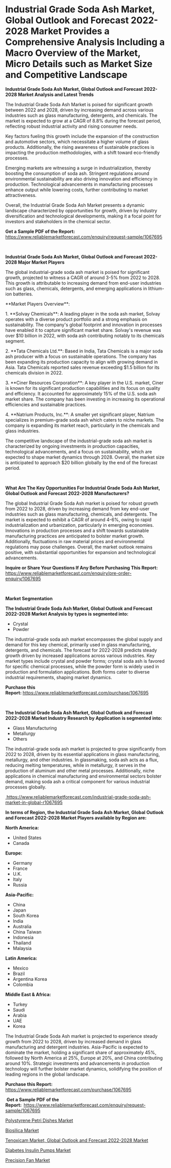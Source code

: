 <p><h1>Industrial Grade Soda Ash Market, Global Outlook and Forecast 2022-2028 Market Provides a Comprehensive Analysis Including a Macro Overview of the Market, Micro Details such as Market Size and Competitive Landscape</h1></p><p><strong>Industrial Grade Soda Ash Market, Global Outlook and Forecast 2022-2028 Market Analysis and Latest Trends</strong></p>
<p><p>The Industrial Grade Soda Ash Market is poised for significant growth between 2022 and 2028, driven by increasing demand across various industries such as glass manufacturing, detergents, and chemicals. The market is expected to grow at a CAGR of 8.8% during the forecast period, reflecting robust industrial activity and rising consumer needs.</p><p>Key factors fueling this growth include the expansion of the construction and automotive sectors, which necessitate a higher volume of glass products. Additionally, the rising awareness of sustainable practices is impacting the production methodologies, with a shift toward eco-friendly processes.</p><p>Emerging markets are witnessing a surge in industrialization, thereby boosting the consumption of soda ash. Stringent regulations around environmental sustainability are also driving innovation and efficiency in production. Technological advancements in manufacturing processes enhance output while lowering costs, further contributing to market attractiveness.</p><p>Overall, the Industrial Grade Soda Ash Market presents a dynamic landscape characterized by opportunities for growth, driven by industry diversification and technological developments, making it a focal point for investors and stakeholders in the chemical sector.</p></p>
<p><strong>Get a Sample PDF of the Report:&nbsp;</strong> <a href="https://www.reliablemarketforecast.com/enquiry/request-sample/1067695?utm_campaign=1778&utm_medium=2&utm_source=Github&utm_content=ia&utm_term=29102024&utm_id=industrial-grade-soda-ash-market-global-outlook-and-forecast-2022-2028">https://www.reliablemarketforecast.com/enquiry/request-sample/1067695</a></p>
<p>&nbsp;</p>
<p><strong>Industrial Grade Soda Ash Market, Global Outlook and Forecast 2022-2028 Major Market Players</strong></p>
<p><p>The global industrial-grade soda ash market is poised for significant growth, projected to witness a CAGR of around 3-5% from 2022 to 2028. This growth is attributable to increasing demand from end-user industries such as glass, chemicals, detergents, and emerging applications in lithium-ion batteries.</p><p>**Market Players Overview**:</p><p>1. **Solvay Chemicals**: A leading player in the soda ash market, Solvay operates with a diverse product portfolio and a strong emphasis on sustainability. The company's global footprint and innovation in processes have enabled it to capture significant market share. Solvay's revenue was over $10 billion in 2022, with soda ash contributing notably to its chemicals segment.</p><p>2. **Tata Chemicals Ltd.**: Based in India, Tata Chemicals is a major soda ash producer with a focus on sustainable operations. The company has been expanding its production capacity to align with growing demand in Asia. Tata Chemicals reported sales revenue exceeding $1.5 billion for its chemicals division in 2022.</p><p>3. **Ciner Resources Corporation**: A key player in the U.S. market, Ciner is known for its significant production capabilities and its focus on quality and efficiency. It accounted for approximately 15% of the U.S. soda ash market share. The company has been investing in increasing its operational efficiencies and sustainable practices.</p><p>4. **Natrium Products, Inc.**: A smaller yet significant player, Natrium specializes in premium-grade soda ash which caters to niche markets. The company is expanding its market reach, particularly in the chemicals and glass industries.</p><p>The competitive landscape of the industrial-grade soda ash market is characterized by ongoing investments in production capacities, technological advancements, and a focus on sustainability, which are expected to shape market dynamics through 2028. Overall, the market size is anticipated to approach $20 billion globally by the end of the forecast period.</p></p>
<p>&nbsp;</p>
<p><strong>What Are The Key Opportunities For Industrial Grade Soda Ash Market, Global Outlook and Forecast 2022-2028 Manufacturers?</strong></p>
<p><p>The global Industrial Grade Soda Ash market is poised for robust growth from 2022 to 2028, driven by increasing demand from key end-user industries such as glass manufacturing, chemicals, and detergents. The market is expected to exhibit a CAGR of around 4-6%, owing to rapid industrialization and urbanization, particularly in emerging economies. Innovations in production processes and a shift towards sustainable manufacturing practices are anticipated to bolster market growth. Additionally, fluctuations in raw material prices and environmental regulations may pose challenges. Overall, the market outlook remains positive, with substantial opportunities for expansion and technological advancements.</p></p>
<p><strong>Inquire or Share Your Questions If Any Before Purchasing This Report:</strong> <a href="https://www.reliablemarketforecast.com/enquiry/pre-order-enquiry/1067695?utm_campaign=1778&utm_medium=2&utm_source=Github&utm_content=ia&utm_term=29102024&utm_id=industrial-grade-soda-ash-market-global-outlook-and-forecast-2022-2028">https://www.reliablemarketforecast.com/enquiry/pre-order-enquiry/1067695</a></p>
<p>&nbsp;</p>
<p><strong>Market Segmentation</strong></p>
<p><strong>The Industrial Grade Soda Ash Market, Global Outlook and Forecast 2022-2028 Market Analysis by types is segmented into:</strong></p>
<p><ul><li>Crystal</li><li>Powder</li></ul></p>
<p><p>The industrial-grade soda ash market encompasses the global supply and demand for this key chemical, primarily used in glass manufacturing, detergents, and chemicals. The forecast for 2022-2028 predicts steady growth driven by increased applications across various industries. Key market types include crystal and powder forms; crystal soda ash is favored for specific chemical processes, while the powder form is widely used in production and formulation applications. Both forms cater to diverse industrial requirements, shaping market dynamics.</p></p>
<p><strong>Purchase this Report:&nbsp;</strong><a href="https://www.reliablemarketforecast.com/purchase/1067695?utm_campaign=1778&utm_medium=2&utm_source=Github&utm_content=ia&utm_term=29102024&utm_id=industrial-grade-soda-ash-market-global-outlook-and-forecast-2022-2028">https://www.reliablemarketforecast.com/purchase/1067695</a></p>
<p>&nbsp;</p>
<p><strong>The Industrial Grade Soda Ash Market, Global Outlook and Forecast 2022-2028 Market Industry Research by Application is segmented into:</strong></p>
<p><ul><li>Glass Manufacturing</li><li>Metallurgy</li><li>Others</li></ul></p>
<p><p>The industrial-grade soda ash market is projected to grow significantly from 2022 to 2028, driven by its essential applications in glass manufacturing, metallurgy, and other industries. In glassmaking, soda ash acts as a flux, reducing melting temperatures, while in metallurgy, it serves in the production of aluminum and other metal processes. Additionally, niche applications in chemical manufacturing and environmental sectors bolster demand, making soda ash a critical component for various industrial processes globally.</p></p>
<p><a href="https://www.reliablemarketforecast.com/industrial-grade-soda-ash-market-in-global-r1067695?utm_campaign=1778&utm_medium=2&utm_source=Github&utm_content=ia&utm_term=29102024&utm_id=industrial-grade-soda-ash-market-global-outlook-and-forecast-2022-2028">&nbsp;https://www.reliablemarketforecast.com/industrial-grade-soda-ash-market-in-global-r1067695</a></p>
<p><strong>In terms of Region, the Industrial Grade Soda Ash Market, Global Outlook and Forecast 2022-2028 Market Players available by Region are:</strong></p>
<p>
    <p> <strong> North America: </strong>
        <ul>
            <li>United States</li>
            <li>Canada</li>
        </ul>
        </p> 
    <p> <strong> Europe: </strong>
        <ul>
            <li>Germany</li>
            <li>France</li>
            <li>U.K.</li>
            <li>Italy</li>
            <li>Russia</li>
        </ul>
        </p> 
    <p> <strong> Asia-Pacific: </strong>
        <ul>
            <li>China</li>
            <li>Japan</li>
            <li>South Korea</li>
            <li>India</li>
            <li>Australia</li>
            <li>China Taiwan</li>
            <li>Indonesia</li>
            <li>Thailand</li>
            <li>Malaysia</li>
        </ul>
        </p> 
    <p> <strong> Latin America: </strong>
        <ul>
            <li>Mexico</li>
            <li>Brazil</li>
            <li>Argentina Korea</li>
            <li>Colombia</li>
        </ul>
        </p> 
    <p> <strong> Middle East & Africa: </strong>
        <ul>
            <li>Turkey</li>
            <li>Saudi</li>
            <li>Arabia</li>
            <li>UAE</li>
            <li>Korea</li>
        </ul>
    </p>
    </p>
<p><p>The Industrial Grade Soda Ash market is projected to experience steady growth from 2022 to 2028, driven by increased demand in glass manufacturing and detergent industries. Asia-Pacific is expected to dominate the market, holding a significant share of approximately 45%, followed by North America at 25%, Europe at 20%, and China contributing around 10%. Strategic investments and advancements in production technology will further bolster market dynamics, solidifying the position of leading regions in the global landscape.</p></p>
<p><strong>Purchase this Report: </strong><a href="https://www.reliablemarketforecast.com/purchase/1067695?utm_campaign=1778&utm_medium=2&utm_source=Github&utm_content=ia&utm_term=29102024&utm_id=industrial-grade-soda-ash-market-global-outlook-and-forecast-2022-2028">https://www.reliablemarketforecast.com/purchase/1067695</a></p>
<p>&nbsp;<strong>Get a Sample PDF of the Report:&nbsp;&nbsp;</strong><a href="https://www.reliablemarketforecast.com/enquiry/request-sample/1067695?utm_campaign=1778&utm_medium=2&utm_source=Github&utm_content=ia&utm_term=29102024&utm_id=industrial-grade-soda-ash-market-global-outlook-and-forecast-2022-2028">https://www.reliablemarketforecast.com/enquiry/request-sample/1067695</a></p>
<p><strong></strong></p>
<p><p><a href="https://www.linkedin.com/pulse/global-polystyrene-petri-dishes-market-product-types-applications-gdp5c?utm_campaign=1778&utm_medium=2&utm_source=Github&utm_content=ia&utm_term=29102024&utm_id=industrial-grade-soda-ash-market-global-outlook-and-forecast-2022-2028">Polystyrene Petri Dishes Market</a></p><p><a href="https://www.linkedin.com/pulse/biosilica-market-industry-trends-forecast-period-from-2024-wrfbc?utm_campaign=1778&utm_medium=2&utm_source=Github&utm_content=ia&utm_term=29102024&utm_id=industrial-grade-soda-ash-market-global-outlook-and-forecast-2022-2028">Biosilica Market</a></p><p><a href="https://github.com/DRIVERKAPAUL/Market-Research-Report-List-1/blob/main/tenoxicam-market-global-outlook-and-forecast-2022-2028-market.md?utm_campaign=1778&utm_medium=2&utm_source=Github&utm_content=ia&utm_term=29102024&utm_id=industrial-grade-soda-ash-market-global-outlook-and-forecast-2022-2028">Tenoxicam Market, Global Outlook and Forecast 2022-2028 Market</a></p><p><a href="https://www.linkedin.com/pulse/global-diabetes-insulin-pumps-market-analysis-key-trends-future-6g75e?utm_campaign=1778&utm_medium=2&utm_source=Github&utm_content=ia&utm_term=29102024&utm_id=industrial-grade-soda-ash-market-global-outlook-and-forecast-2022-2028">Diabetes Insulin Pumps Market</a></p><p><a href="https://www.linkedin.com/pulse/precision-fan-market-ecosystem-competitive-landscape-strategic-haqce?utm_campaign=1778&utm_medium=2&utm_source=Github&utm_content=ia&utm_term=29102024&utm_id=industrial-grade-soda-ash-market-global-outlook-and-forecast-2022-2028">Precision Fan Market</a></p></p>